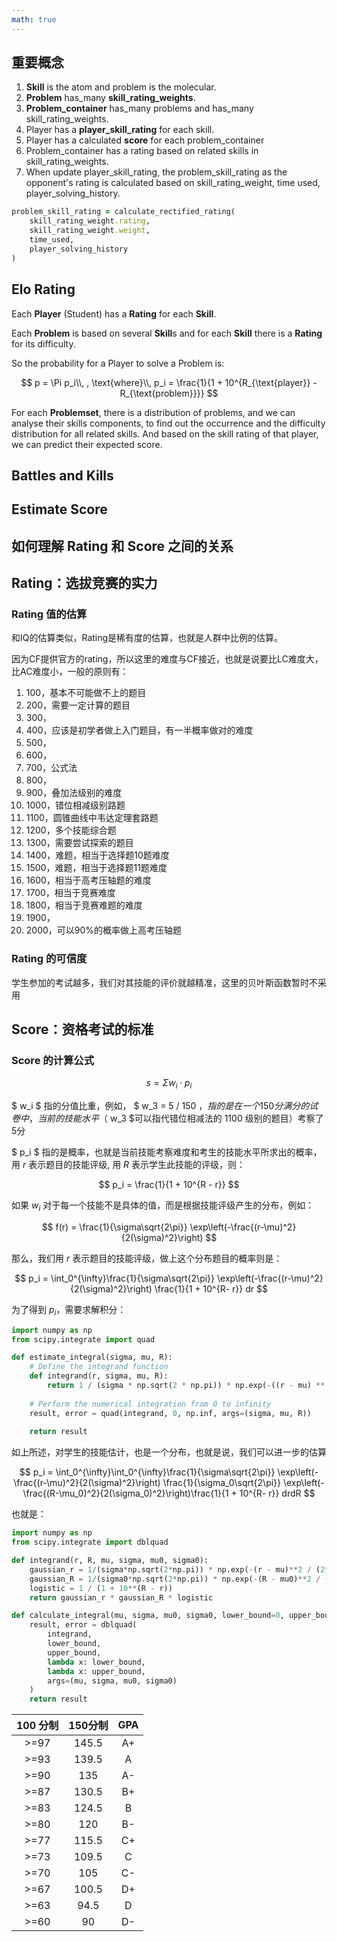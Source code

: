 ```yaml
---
math: true
---
```


## 重要概念

1. **Skill** is the atom and problem is the molecular.
1. **Problem** has_many **skill_rating_weights**.
1. **Problem_container** has_many problems and has_many skill_rating_weights.
1. Player has a **player_skill_rating** for each skill.
1. Player has a calculated **score** for each problem_container
1. Problem_container has a rating based on related skills in skill_rating_weights.
1. When update player_skill_rating, the problem_skill_rating as the opponent's rating is calculated based on skill_rating_weight, time used, player_solving_history. 

```ruby
problem_skill_rating = calculate_rectified_rating(
    skill_rating_weight.rating,
    skill_rating_weight.weight,
    time_used,
    player_solving_history
)
```


## Elo Rating

Each **Player** (Student) has a **Rating** for each **Skill**.

Each **Problem** is based on several **Skill**s and for each **Skill** there is a **Rating** for its difficulty.

So the probability for a Player to solve a Problem is:


$$
p = \Pi p_i\\, , \text{where}\\, p_i = \frac{1}{1 + 10^{R_{\text{player}} - R_{\text{problem}}}}
$$

For each **Problemset**, there is a distribution of problems, and we can analyse their skills components, to find out the occurrence and the difficulty distribution for all related skills. And based on the skill rating of that player, we can predict their expected score.

## Battles and Kills

## Estimate Score

## 如何理解 Rating 和 Score 之间的关系

## Rating：选拔竞赛的实力

### Rating 值的估算

和IQ的估算类似，Rating是稀有度的估算，也就是人群中比例的估算。

因为CF提供官方的rating，所以这里的难度与CF接近，也就是说要比LC难度大，比AC难度小，一般的原则有：

1. 100，基本不可能做不上的题目
1. 200，需要一定计算的题目
1. 300，
1. 400，应该是初学者做上入门题目，有一半概率做对的难度
1. 500，
1. 600，
1. 700，公式法
1. 800，
1. 900，叠加法级别的难度
1. 1000，错位相减级别路题
1. 1100，圆锥曲线中韦达定理套路题
1. 1200，多个技能综合题
1. 1300，需要尝试探索的题目
1. 1400，难题，相当于选择题10题难度
1. 1500，难题，相当于选择题11题难度
1. 1600，相当于高考压轴题的难度
1. 1700，相当于竞赛难度
1. 1800，相当于竞赛难题的难度
1. 1900，
1. 2000，可以90%的概率做上高考压轴题

### Rating 的可信度

学生参加的考试越多，我们对其技能的评价就越精准，这里的贝叶斯函数暂时不采用

## Score：资格考试的标准

### Score 的计算公式

$$ s = \Sigma w_i \cdot p_i $$

$ w_i $ 指的分值比重，例如， $ w_3 = 5 / 150 $，指的是在一个150分满分的试卷中，当前的技能水平（$ w_3 $可以指代错位相减法的 $1100$ 级别的题目）考察了5分

$ p_i $ 指的是概率，也就是当前技能考察难度和考生的技能水平所求出的概率，用 $r$ 表示题目的技能评级, 用 $R$ 表示学生此技能的评级，则：

$$
p_i = \frac{1}{1 + 10^{R - r}}
$$

如果 $w_i$ 对于每一个技能不是具体的值，而是根据技能评级产生的分布，例如：

$$
f(r) = \frac{1}{\sigma\sqrt{2\pi}} \exp\left(-\frac{(r-\mu)^2}{2(\sigma)^2}\right)
$$

那么，我们用 $r$ 表示题目的技能评级，做上这个分布题目的概率则是：

$$
p_i = \int_0^{\infty}\frac{1}{\sigma\sqrt{2\pi}} \exp\left(-\frac{(r-\mu)^2}{2(\sigma)^2}\right) \frac{1}{1 + 10^{R- r}} dr
$$

为了得到 $p_i$，需要求解积分：

```python
import numpy as np
from scipy.integrate import quad

def estimate_integral(sigma, mu, R):
    # Define the integrand function
    def integrand(r, sigma, mu, R):
        return 1 / (sigma * np.sqrt(2 * np.pi)) * np.exp(-((r - mu) ** 2) / (2 * sigma ** 2)) / (1 + 10 ** (R - r))
    
    # Perform the numerical integration from 0 to infinity
    result, error = quad(integrand, 0, np.inf, args=(sigma, mu, R))
    
    return result
```

如上所述，对学生的技能估计，也是一个分布，也就是说，我们可以进一步的估算

$$
p_i = \int_0^{\infty}\int_0^{\infty}\frac{1}{\sigma\sqrt{2\pi}} \exp\left(-\frac{(r-\mu)^2}{2(\sigma)^2}\right) \frac{1}{\sigma_0\sqrt{2\pi}} \exp\left(-\frac{(R-\mu_0)^2}{2(\sigma_0)^2}\right)\frac{1}{1 + 10^{R- r}} drdR
$$

也就是：

```python
import numpy as np
from scipy.integrate import dblquad

def integrand(r, R, mu, sigma, mu0, sigma0):
    gaussian_r = 1/(sigma*np.sqrt(2*np.pi)) * np.exp(-(r - mu)**2 / (2*sigma**2))
    gaussian_R = 1/(sigma0*np.sqrt(2*np.pi)) * np.exp(-(R - mu0)**2 / (2*sigma0**2))
    logistic = 1 / (1 + 10**(R - r))
    return gaussian_r * gaussian_R * logistic

def calculate_integral(mu, sigma, mu0, sigma0, lower_bound=0, upper_bound=np.inf):
    result, error = dblquad(
        integrand, 
        lower_bound, 
        upper_bound, 
        lambda x: lower_bound, 
        lambda x: upper_bound, 
        args=(mu, sigma, mu0, sigma0)
    )
    return result
```

| 100 分制 | 150分制 | GPA |
|:----------:|:---------:|:-------:|
| >=97     | 145.5   | A+    |
| >=93     | 139.5   | A |
| >=90     | 135     | A-|
| >=87     | 130.5   | B+|
| >=83     | 124.5   | B |
| >=80     | 120     | B- |
| >=77     | 115.5   |C+|
| >=73     | 109.5   | C|
| >=70     | 105     |C-|
| >=67     | 100.5   |D+|
| >=63     | 94.5    | D|
| >=60     | 90      |D-|




